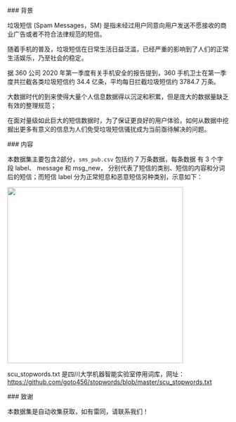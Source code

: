 \### 背景

垃圾短信 (Spam Messages，SM) 是指未经过用户同意向用户发送不愿接收的商业广告或者不符合法律规范的短信。



随着手机的普及，垃圾短信在日常生活日益泛滥，已经严重的影响到了人们的正常生活娱乐，乃至社会的稳定。



据 360 公司 2020 年第一季度有关手机安全的报告提到，360 手机卫士在第一季度共拦截各类垃圾短信约 34.4 亿条，平均每日拦截垃圾短信约 3784.7 万条。



大数据时代的到来使得大量个人信息数据得以沉淀和积累，但是庞大的数据量缺乏有效的整理规范；

在面对量级如此巨大的短信数据时，为了保证更良好的用户体验，如何从数据中挖掘出更多有意义的信息为人们免受垃圾短信骚扰成为当前亟待解决的问题。

\### 内容

本数据集主要包含2部分，`sms_pub.csv` 包括约 7 万条数据，每条数据 有 3 个字段 label、 message 和 msg_new， 分别代表了短信的类别、短信的内容和分词后的短信；而短信 label  分为正常短息和恶意短信另种类别，示意如下：



<img src="https://imgbed.momodel.cn/20201029224123.png" width=400px/>



scu_stopwords.txt 是四川大学机器智能实验室停用词库，网址：https://github.com/goto456/stopwords/blob/master/scu_stopwords.txt



\### 致谢

本数据集是自动收集获取，如有雷同，请联系我们！